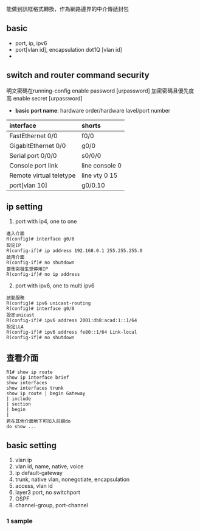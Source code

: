 能做到訊框格式轉換，作為網路邊界的中介傳遞封包

## basic
- port, ip, ipv6
- port[vlan id], encapsulation dot1Q [vlan id]
- 

## switch and router command security
明文密碼在running-config
enable password [urpassword]
加密密碼且優先度高
enable secret [urpassword]


- **basic port name**: hardware order/hardware lavel/port number

| interface | shorts |
|:-|:-|
| FastEthernet 0/0 | f0/0 |
| GigabitEthernet 0/0 | g0/0 |
| Serial port 0/0/0  | s0/0/0 |
| Console port link | line console 0 |
| Remote virtual teletype | line vty 0 15 |
| port[vlan 10] | g0/0.10 |

## ip setting
1. port with ip4, one to one
```console
進入介面
R(config)# interface g0/0
設定IP
R(config-if)# ip address 192.168.0.1 255.255.255.0
啟用介面
R(config-if)# no shutdown
當衝突發生想停用IP
R(config-if)# no ip address
```
2. port with ipv6, one to multi ipv6
```console
啟動服務
R(config)# ipv6 unicast-routing
R(config)# interface g0/0
設定unicast
R(config-if)# ipv6 address 2001:db8:acad:1::1/64
設定LLA
R(config-if)# ipv6 address fe80::1/64 Link-local
R(config-if)# no shutdown
```



## 查看介面
```console
R1# show ip route
show ip interface brief
show interfaces
show interfaces trunk
show ip route | begin Gateway
| include
| section
| begin
| 
若在其他介面地下可加入前綴do
do show ...

```


## basic setting
1. vlan ip
2. vlan id, name, native, voice
3. ip default-gateway
4. trunk, native vlan, nonegotiate, encapsulation
5. access, vlan id
6. layer3 port, no switchport
7. OSPF
8. channel-group, port-channel

### 1 sample
```


```